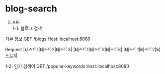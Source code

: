 # blog-search

1. API  
1-1. 블로그 검색

  기본 정보
  GET /blogs
  Host: localhost:8080
  
  Request
  |테스트1|테스트2|테스트3|
  |테스트1|테스트2|테스트3|
  |테스트1|테스트2|테스트3|

1-2. 인기 검색어
  GET /popular-keywords
  Host: localhost:8080
  
 

